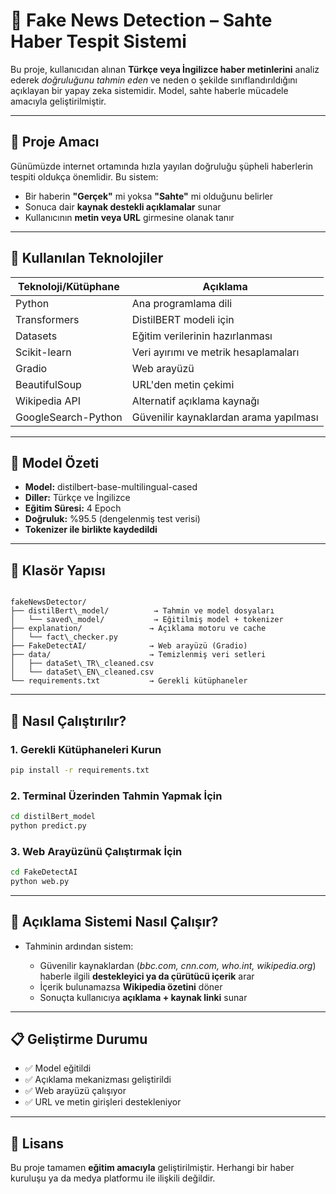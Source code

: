 # 📰 Fake News Detection – Sahte Haber Tespit Sistemi

Bu proje, kullanıcıdan alınan **Türkçe veya İngilizce haber metinlerini** analiz ederek *doğruluğunu tahmin eden* ve neden o şekilde sınıflandırıldığını açıklayan bir yapay zeka sistemidir. Model, sahte haberle mücadele amacıyla geliştirilmiştir.

---

## 🎯 Proje Amacı

Günümüzde internet ortamında hızla yayılan doğruluğu şüpheli haberlerin tespiti oldukça önemlidir. Bu sistem:

- Bir haberin **"Gerçek"** mi yoksa **"Sahte"** mi olduğunu belirler
- Sonuca dair **kaynak destekli açıklamalar** sunar
- Kullanıcının **metin veya URL** girmesine olanak tanır

---

## 🧰 Kullanılan Teknolojiler

| Teknoloji/Kütüphane       | Açıklama                                      |
|---------------------------|-----------------------------------------------|
| Python                    | Ana programlama dili                          |
| Transformers              | DistilBERT modeli için                        |
| Datasets                  | Eğitim verilerinin hazırlanması               |
| Scikit-learn              | Veri ayırımı ve metrik hesaplamaları          |
| Gradio                    | Web arayüzü                                   |
| BeautifulSoup             | URL'den metin çekimi                          |
| Wikipedia API             | Alternatif açıklama kaynağı                   |
| GoogleSearch-Python       | Güvenilir kaynaklardan arama yapılması        |

---

## 🧠 Model Özeti

- **Model:** distilbert-base-multilingual-cased  
- **Diller:** Türkçe ve İngilizce  
- **Eğitim Süresi:** 4 Epoch  
- **Doğruluk:** %95.5 (dengelenmiş test verisi)  
- **Tokenizer ile birlikte kaydedildi**

---

## 📁 Klasör Yapısı

```

fakeNewsDetector/
├── distilBert\_model/          → Tahmin ve model dosyaları
│   └── saved\_model/           → Eğitilmiş model + tokenizer
├── explanation/               → Açıklama motoru ve cache
│   └── fact\_checker.py
├── FakeDetectAI/              → Web arayüzü (Gradio)
├── data/                      → Temizlenmiş veri setleri
│   ├── dataSet\_TR\_cleaned.csv
│   └── dataSet\_EN\_cleaned.csv
└── requirements.txt           → Gerekli kütüphaneler

````

---

## 🚀 Nasıl Çalıştırılır?

### 1. Gerekli Kütüphaneleri Kurun
```bash
pip install -r requirements.txt
````

### 2. Terminal Üzerinden Tahmin Yapmak İçin

```bash
cd distilBert_model
python predict.py
```

### 3. Web Arayüzünü Çalıştırmak İçin

```bash
cd FakeDetectAI
python web.py
```

---

## 🔎 Açıklama Sistemi Nasıl Çalışır?

* Tahminin ardından sistem:

  * Güvenilir kaynaklardan (*bbc.com, cnn.com, who.int, wikipedia.org*) haberle ilgili **destekleyici ya da çürütücü içerik** arar
  * İçerik bulunamazsa **Wikipedia özetini** döner
  * Sonuçta kullanıcıya **açıklama + kaynak linki** sunar

---

## 📋 Geliştirme Durumu

* ✅ Model eğitildi
* ✅ Açıklama mekanizması geliştirildi
* ✅ Web arayüzü çalışıyor
* ✅ URL ve metin girişleri destekleniyor

---

## 📜 Lisans

Bu proje tamamen **eğitim amacıyla** geliştirilmiştir. Herhangi bir haber kuruluşu ya da medya platformu ile ilişkili değildir.
